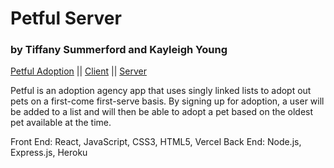 # Petful Server  
### by Tiffany Summerford and Kayleigh Young   
[Petful Adoption](https://petful-client-peach.vercel.app/) ||
[Client](https://github.com/thinkful-ei-quail/DSA-Petful-Client-kay-tiff) ||
[Server](https://github.com/thinkful-ei-quail/DSA-Petful-Server-Tiff-Kayleigh)  
 

Petful is an adoption agency app that uses singly linked lists to adopt out pets on a first-come first-serve basis. By signing up for adoption, a user will be added to a list and will then be able to adopt a pet based on the oldest pet available at the time.

Front End: React, JavaScript, CSS3, HTML5, Vercel
Back End: Node.js, Express.js, Heroku